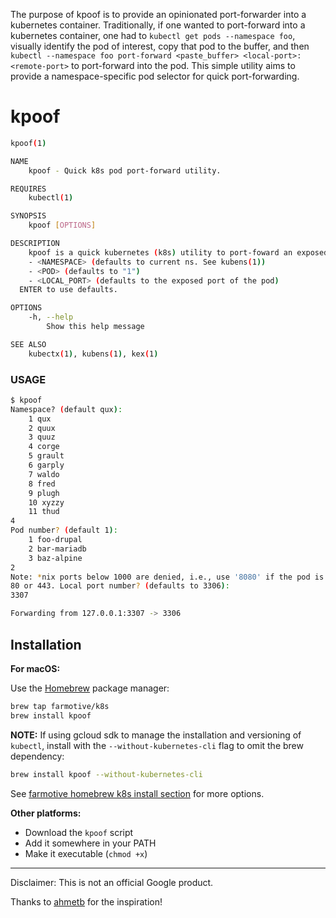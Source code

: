 The purpose of kpoof is to provide an opinionated port-forwarder into a kubernetes container.  Traditionally, if one wanted to port-forward into a kubernetes container, one had to `kubectl get pods --namespace foo`, visually identify the pod of interest, copy that pod to the buffer, and then `kubectl --namespace foo port-forward <paste_buffer> <local-port>:<remote-port>` to port-forward into the pod.  This simple utility aims to provide a namespace-specific pod selector for quick port-forwarding.

# kpoof

```sh
kpoof(1)

NAME
    kpoof - Quick k8s pod port-forward utility.

REQUIRES
    kubectl(1)

SYNOPSIS
    kpoof [OPTIONS]

DESCRIPTION
    kpoof is a quick kubernetes (k8s) utility to port-foward an exposed port of a pod. kpoof prompts for:
    - <NAMESPACE> (defaults to current ns. See kubens(1))
    - <POD> (defaults to "1")
    - <LOCAL_PORT> (defaults to the exposed port of the pod)
  ENTER to use defaults.

OPTIONS
    -h, --help
        Show this help message

SEE ALSO
    kubectx(1), kubens(1), kex(1)
```

### USAGE

```sh
$ kpoof
Namespace? (default qux):
    1 qux
    2 quux
    3 quuz
    4 corge
    5 grault
    6 garply
    7 waldo
    8 fred
    9 plugh
    10 xyzzy
    11 thud
4
Pod number? (default 1):
    1 foo-drupal
    2 bar-mariadb
    3 baz-alpine
2
Note: *nix ports below 1000 are denied, i.e., use '8080' if the pod is exposing
80 or 443. Local port number? (defaults to 3306):
3307

Forwarding from 127.0.0.1:3307 -> 3306
```

## Installation

**For macOS:**

Use the [Homebrew](https://brew.sh/) package manager:
```sh
brew tap farmotive/k8s
brew install kpoof
```
**NOTE:** If using gcloud sdk to manage the installation and versioning of `kubectl`, install with the `--without-kubernetes-cli` flag to omit the brew dependency:
```sh
brew install kpoof --without-kubernetes-cli
```

See [farmotive homebrew k8s install section](https://github.com/farmotive/homebrew-k8s#install) for more options.

**Other platforms:**

- Download the `kpoof` script
- Add it somewhere in your PATH
- Make it executable (`chmod +x`)

-----

Disclaimer: This is not an official Google product.

Thanks to [ahmetb](https://github.com/ahmetb) for the inspiration!
